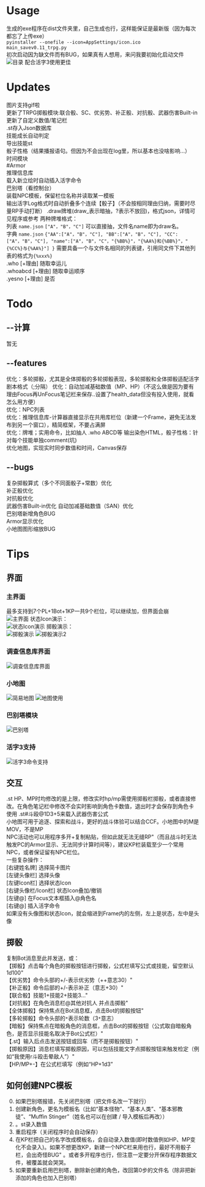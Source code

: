 # Usage
生成的exe程序在dist文件夹里，自己生成也行，这样能保证是最新版（因为每次都忘了上传exe）  
`pyinstaller --onefile --icon=AppSettings/icon.ico main_savev0.11_trpg.py`  
初次启动因为缺文件而有BUG，如果真有人想用，来问我要初始化启动文件  
![目录](https://github.com/MebilyChen/LOGCreator/assets/71856534/308267dd-8902-4ee7-aacc-e59ed9b66be5)
配合活字3使用更佳  

# Updates
图片支持gif啦  
更新了TRPG掷骰模块:联合骰、SC、优劣势、补正骰、对抗骰、武器伤害Built-in  
更新了自定义数值/笔记栏  
.st存入Json数据库  
技能成长自动判定  
导出技能st  
骰子性格（结果播报语句。但因为不会出现在log里，所以基本也没啥影响...）  
时间模块  
#Armor  
推理信息库  
载入新立绘时自动插入活字命令  
巴别塔（看控制台）  
装载NPC模板，保留栏位名称并读取某一模板    
输出活字Log格式时自动折叠多个连续【骰子】（不会按相同理由归纳，需要时尽量RP手动打断）
.draw牌堆(draw_表示暗抽，?表示不放回)，格式json，详情可见程序或参考
两种牌堆格式：  
列表 `name.json` `["A"，"B"，"C"]` 可以直接抽，文件名name即为draw名。  
字典 `name.json` `{"AA":["A"，"B"，"C"],
"BB":["A"，"B"，"C"],
"CC":["A"，"B"，"C"],
"name":["A"，"B"，"C"，"{%BB%}"，"{%AA%}和{%BB%}"，"{%CC%}与{%AA%}"]
}` 需要具备一个与文件名相同的列表键，引用同文件下其他列表的格式为`{%xxx%}`   
.who [+理由] 随取幸运儿  
.whoabcd [+理由] 随取幸运顺序  
.yesno [+理由] 是否  

# Todo
## --计算
暂无
## --features
优化：多轮掷骰，尤其是全体掷骰的多轮掷骰表现，多轮掷骰和全体掷骰适配活字剧本格式（;分隔）
优化：自动加减基础数值（MP、HP）（不这么做是因为要有理由Focus再UnFocus笔记栏来保存..设置了health_data但没有投入使用，就看怎么用方便）  
优化：NPC列表  
优化：推理信息库-计算器直接显示在共用库栏位（新建一个Frame，避免无法发布到另一个窗口），精简框架，不要占满屏  
优化：牌堆；实用命令，比如抽人 .who ABCD等
输出染色HTML，骰子性格：针对每个技能单独comment(坑)  
优化地图，实现实时同步数值和时间，Canvas保存  
## --bugs
复杂掷骰算式（多个不同面骰子+常数）优化  
补正骰优化  
对抗骰优化  
武器伤害Built-in优化 
自动加减基础数值（SAN）优化  
巴别塔新增角色BUG  
Armor显示优化  
小地图图形缩放BUG  

# Tips
## 界面
### 主界面  
最多支持到7个PL+1Bot+1KP一共9个栏位，可以继续加，但界面会崩  
![主界面](https://github.com/MebilyChen/LOGCreator/assets/71856534/be388bcb-a07f-449e-a38a-869d2d95a281)
状态Icon演示：  
![状态Icon演示](https://github.com/MebilyChen/LOGCreator/assets/71856534/beb13955-67b5-4c89-acdb-6d0cc25ea645)
掷骰演示：  
![掷骰演示](https://github.com/MebilyChen/LOGCreator/assets/71856534/f5a6f1d3-136c-4a5e-ad9a-132a171ec8d3)
![掷骰演示2](https://github.com/MebilyChen/LOGCreator/assets/71856534/0b3235a3-5aa0-4c07-98ca-4b75be60bb9b)
### 调查信息库界面
![调查信息库界面](https://github.com/MebilyChen/LOGCreator/assets/71856534/6d996d5c-9c7a-46c8-a124-97baaede4953)
### 小地图
![简易地图](https://github.com/MebilyChen/LOGCreator/assets/71856534/6bfc25c0-0a20-40e8-a761-978970636e57)
![地图使用](https://github.com/MebilyChen/LOGCreator/assets/71856534/0e79fff3-cfa9-4b84-a182-48a8a7e36d0f)
### 巴别塔模块 
![巴别塔](https://github.com/MebilyChen/LOGCreator/assets/71856534/7034db10-ceef-4347-9e6d-1d0fef8273c2)
### 活字3支持
![活字3命令支持](https://github.com/MebilyChen/LOGCreator/assets/71856534/1f984fb9-6282-4942-8623-2129143d2db6)

## 交互
.st HP、MP时均修改的是上限，修改实时hp/mp需使用掷骰栏掷骰，或者直接修改。在角色笔记栏中修改不会实时影响到角色卡数值，退出时才会保存到角色卡
使用 .st#斗殴@1D3+5来载入武器伤害公式  
小地图可用于追逐、探索和战斗，更好的战斗体验可以结合CCF。小地图中的M是MOV，不是MP  
NPC活动也可以用程序多开+复制粘贴，但如此就无法无缝RP"（而且战斗时无法触发PC的Armor显示、无法同步计算时间等），建议KP栏装载至少一个常用NPC，或者保证留有NPC栏位。  
一些复杂操作：  
[右键姓名牌] 选择简卡图片  
[左键头像栏] 选择头像  
[左键Icon栏] 选择状态Icon  
[右键头像栏/Icon栏] 状态Icon叠加/撤销  
[左键@] 在Focus文本框插入@角色名  
[右键@] 插入活字命令  
如果没有头像图和状态Icon，就会缩进到Frame内的左侧，左上是状态，左中是头像  

## 掷骰
复制Bot消息至此并发送，或：  
【掷骰】点击每个角色的掷骰按钮进行掷骰，公式栏填写公式或技能，留空默认1d100"  
【优劣势】命令头部的+/-表示优劣势（++意志30）"  
【补正骰】命令后部的+/-表示补正（意志+30）"  
【联合骰】技能1+技能2+技能3..."  
【对抗骰】在角色消息栏@其他对抗人 并点击掷骰"  
【全体掷骰】保持焦点在Bot消息框，点击Bot的掷骰按钮"  
【多轮掷骰】命令头部的`*`表示轮数（3`*`意志）  
【暗骰】保持焦点在暗骰角色的消息框，点击Bot的掷骰按钮（公式取自暗骰角色，是否显示技能名取决于Bot公式栏）"  
【.st】输入后点击发送按钮或回车（而不是掷骰按钮）"  
【掷骰原因】消息栏填写掷骰原因，可以包括技能文字点掷骰按钮来触发检定（例如“我使用r斗殴击晕敌人”）"   
【HP/MP+-】在公式栏填写（例如“HP+1d3”  

## 如何创建NPC模板
0. 如果巴别塔报错，先关闭巴别塔（把文件名改一下就行）  
1. 创建新角色，更名为模板名（比如“基本怪物”、“基本人类”、“基本邪教徒”、“Muffin Stinger”（姓名也可以在创建 / 导入模板后再改））  
2. 。st录入数值  
3. 重启程序（关闭程序时会自动保存）  
4. 在KP栏把自己的名字改成模板名，会自动录入数值(即时数值例如HP、MP变化不会录入)。如果不想更改KP，新建一个NPC栏来用也行，最好不用骰子栏，会出奇怪BUG" 。或者多开程序也行，但注意一定要分开保存程序数据文件，被覆盖就会哭哭。  
5. 如果要重新启用巴别塔，删除新创建的角色，改回第0步的文件名（除非把新添加的角色也加入巴别塔）  
